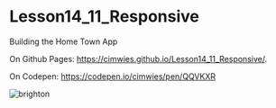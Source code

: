 # Lesson14_11_Responsive
Building the Home Town App

On Github Pages:
https://cimwies.github.io/Lesson14_11_Responsive/.

On Codepen:
https://codepen.io/cimwies/pen/QQVKXR



![brighton](https://user-images.githubusercontent.com/22833729/36630177-5c53c48a-1962-11e8-8634-23f8c14c5d07.jpg)
